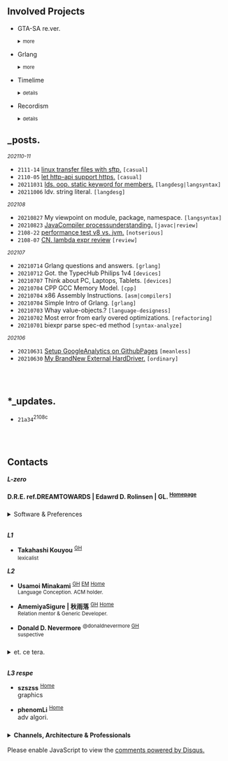 

## Involved Projects


- GTA-SA re.ver.
  <details markdown="1"><summary style="font-size: 11px;">more</summary>
  
  Grand Theft Auto: SanAndreas. Re.Version.
  <small markdown="1">
    - OpenGL CoreProfile
    - Bullet Physics
    - Cplusplus CPP17 GCC<br>
  </small>
  </details>


- Grlang
  <details markdown="1"><summary style="font-size: 11px;">more</summary>
  
  \*Topix         | Predicated Release Date
  ---             | ---
  HeapObject (OOP)| `2021-Q4-Aug`
  StackObject     | `2021-Q4-Sept`
  Pointers / SpecialReferences | `2021-Q4-Sept`
  Generics (ReifiedGenerics, ConstValarg Generics) | `2021-Q4-Oct`
  Value-Type (Flat Struct) | `2021-Q4-Oct`
  JIT MachineCode Compilation from Stkbas instructions | `2021-Q4-Nov`

  </details>


<!--
- Powerboard
  <details><summary style="font-size: 11px;">details</summary><small markdown="1">
  Let *Calendar,Notes,Tasks/Reminders,Cards,Dailylogs* compose "Together", 
  in a Generic-Specification. you can use it offline or online, even use it without special software are allowed. 
  All records are .md files organized by yourself.<br>
  </small></details>
-->


- Timelime
  <details><summary style="font-size: 11px;">details</summary><small markdown="1">

  Timeline Calendar. flex and precious to view/operates.

  </small></details>


- Recordism
  <details><summary style="font-size: 11px;">details</summary><small markdown="1">

  A Visitor&Access Recorder for websites.
  ***Identify visitor*** by Fingerprint, Cookie-Id, Ip...
  ***Track visitor*** behaviors and lot events. detect online-duration/time and status
  ***Record visitor*** max information: Source-Info, Network-Info, Location-Info, Browser-Info, Device-Info, Screen-Info, Page-Info..<br>

  </small></details>

[comment]: <> (- microcraft)

## _posts.


<small>*202110-11*</small>
- `2111-14` [linux transfer files with sftp.](/blog/202111/linux-transfer-files-with-sftp) `[casual]`
- `2110-05` [let http-api support https.](/blog/202110/21a40/setup-https-for-http) `[casual]`
- `20211031` [lds. oop. static keyword for members.](/blog/202110/ld-oop-statickw-for-members) `[langdesg|langsyntax]`
- `20211006` ldv. string literal. `[langdesg]`


<small>*202108*</small>
- `20210827` My viewpoint on module, package, namespace. `[langsyntax]`
- `20210823` [JavaCompiler processunderstanding.](/blog/202108/21a34/javac-analysis) `[javac|review]`
- `2108-22` [performance test v8 vs. jvm.](/blog/202108/21a33/performace-v8-vs-jvm) `[notserious]` 
- `2108-07` [CN. lambda expr review](/blog/202108/21a31/rfd-lambda-impl) `[review]`

<small>*202107*</small>
- `20210714` Grlang questions and answers. `[grlang]`
- `20210712` Got. the TypecHub Philips 1v4 `[devices]`
- `20210707` Think about PC, Laptops, Tablets. `[devices]`
- `20210704` CPP GCC Memory Model. `[cpp]`
- `20210704` x86 Assembly Instructions. `[asm|compilers]`
- `20210704` Simple Intro of Grlang. `[grlang]`
- `20210703` Whay value-objects.?  `[language-designess]`
- `20210702` Most error from early overed optimizations. `[refactoring]`
- `20210701` biexpr parse spec-ed method `[syntax-analyze]`

<small>*202106*</small>
- `20210631` [Setup GoogleAnalytics on GithubPages](/blog/202106/setup_googleanalytics_on_githubpages)  `[meanless]`
- `20210630` [My BrandNew External HardDriver.](/blog/202106/my_brandnew_external_harddriver) `[ordinary]`




[comment]: <> (## Infs)

<br><br>

## *_updates.

- `21a34`<sup>2108c</sup> 

<br><br>

## Contacts

***L-zero***
#### D.R.E. ref.DREAMTOWARDS | Edawrd D. Rolinsen | GL. <sup>[Homepage]()</sup>

<details markdown="1" style="margin-top: 24px;">
  <summary> Software & Preferences</summary> <br>

[comment]: <> (- Perspubinfs)
  - <small>Integrated Development Environment. IDE.</small>  
    IntelliJ IDEA \| Clion \| Visual Studio Code \| ~~Visual Studio 17+~~
  - <small>Utilities</small>  
    Proxifier \| Clash
  - <small>Media</small>  
    Blender \| Photoshop \| Premiere Pro \| ~~Final Cut Pro~~
  - <small>Minecraft</small>  
    Mining \| Farming
  - <small>Series</small>  
    Prison Breaking / Narcos / LdP. / Breaking Bad
  - <small>Gam'es</small>  
    Euro Truck Simulator II. \| Cities: Skyline \| Plants vs Zombie. \| GTA V. SA. \| Farcry 
  - <small>Platform</small>  
    Pinterest \| Trello \| Discord \| Reddit \| Soundcloud
  - <small>OS.</small>  
    Microsoft Windows <small>_casual_latest_version.</small> \| MACOSX <small>_15_final.</small> \| Ubuntu <small>_16_final.</small>

<br>

- <small>Fav Musx.</small>
  - *Folklove (Inst.)* <small>&nbsp;/&nbsp; Kenichiro Nishihara; ESNO · Natural Relax presented by Folklove</small> <sup>&nbsp;#Jaz h.</sup>
  - *214 National Highway (Original Mix)* <small>&nbsp;/&nbsp; Melchi</small> <sup>&nbsp;#Progressive House</sup>
    
</details>
<br>

***L1***

[comment]: <> (- **m8 | MeiVinEight | 夏雨** <sup>[GH]&#40;MeiVinEight&#41;</sup>  )
[comment]: <> (  <small>java bytecode compile. 3rd EffJav reflection framework.</small>)

- **Takahashi Kouyou** <sup>[GH](https://github.com/KouyouX) </sup>  
  <small>lexicalist</small>



***L2***

- **Usamoi Minakami** <sup>[GH](https://github.com/Usamoi) [EM](usamoi@outlook.com) [Home](https://usamoi.com/) </sup>  
  <small>Language Conception. ACM holder.</small>

- **AmemiyaSigure | 秋雨落** <sup>[GH](https://github.com/AmemiyaSigure) [Home](https://blog.rain.cx/) </sup>  
  <small>Relation mentor & Generic Developer.</small>

- **Donald D. Nevermore** <sup>@donaldnevermore [GH](https://github.com/donaldnevermore) </sup>  
  <small>suspective</small>


<details markdown="1" style="margin-top: 24px;">
  <summary> et. ce tera. </summary> 

[comment]: <> (  - Chanots <sup>[GH]&#40;https://github.com/G0ld2N&#41; </sup>)
[comment]: <> (  - Kevin CHEN <sup>[GH]&#40;https://github.com/KevinZonda&#41; </sup>)
[comment]: <> (  - Chanshiyu <sup>[Home]&#40;https://chanshiyu.com/&#41; </sup>)
[comment]: <> (- TheBadZhang <sup>[Home]&#40;https://thebadzhang.top/&#41; </sup>)
[comment]: <> (- CompexStudio <sup> [Home]&#40;https://complexstudio.net/&#41; </sup>)
[comment]: <> (  - Glavo <sup>[GH]&#40;https://github.com/Glavo&#41; </sup>)
  - Trii Hsia <sup>[Home](https://yumoe.com/) </sup>
  - *Lang J. Ron*
  - Makito's Notebook <sup>[Home](https://keep.moe/) </sup>
  - Ayaka Neko <sup>[Home](https://neko.ayaka.moe/) </sup>
  - Lowsfish <sup>[Home](https://lowsfish.com/) </sup>
  - Chris <sup>[Home](https://chrisoft.org/) </sup>
  - DavinciEvans <sup>[Home](https://davincievans.top/) [GH](https://github.com/DavinciEvans) </sup>

</details>

<br>

***L3 respe***


- **szszss** <sup>[Home](http://blog.hakugyokurou.net/) </sup>  
  graphics
  
- **phenomLi** <sup>[Home](https://github.com/phenomLi/Blog) </sup>  
  adv algori.




<details markdown="1" style="margin-top: 24px;">
  <summary> <b>Channels, Architecture & Professionals</b> </summary><br>
  

[comment]: <> (<details markdown="1" style="margin-top: 24px;"> <summary> <b>Channels</b> </summary><br>)
- Channels
  - <small>Music</small>  
    Chillhop Music | MrSuicideSheep | Waifu Wednesdays | Aviencloud | Ujico\* /Snail's House | Firefly Music | YUUKI MUSIC | Unmei Ongaku
  - <small>Relaxation</small>  
    ElenaLin | Mediastorm | JiangSenZhe | Destiny Whispers<sup>m. asmr</sup>
  
  - <small>Norm Gaming</small>
    - OMGcraft \| Shulkercraft \| D. Jofa
    - <small>Film</small>  
      James Harding<sup>The Find Overgrown</sup> \| Element Animation \| Black Plasma Studios \| Blue Monkey
    - <small>Building</small>  
      Keralis | JUNS MAB Minecraft | Archelaus | CraftyFoxe | Zaypixel | Silvarret | Folli | TheNeoCubest | Rinty-Craft
    - <small>Logs</small>  
      巢哥 | Onityan | Bes Joe Kampo
    - <small>Pvp</small>  
      Target3DGaming, RKY, Bitzel, fruitberries
    - <small>Otr</small>  
      RSparrow, Vučko100, Jimmy01, JANTSUU \| Grant Abbitt

[comment]: <> (</details><br>)

<br>

[comment]: <> (<details markdown="1"> <summary> <b>Architecture</b> </summary><br>)

- Architecture
  - Greenfield Minecraft
  - *Alpine*
  - Zeropoint55 <sup>[YT](https://www.youtube.com/channel/UC9SmMEm_jEWD03AJuH-0xow) Respectful broad r. clean Architecture.</sup>   
  - <small>Comp</small>  
    Kao<sup>[Home](https://beacons.page/kaomc) [YT](https://www.youtube.com/channel/UCmvcFn2ktjXO-BRCSc1AnoQ) </sup> | Mar. | Blisschen | cardboardman | きぃこ / kiiko

[comment]: <> (</details><br>)

<br>

[comment]: <> (<details markdown="1"> <summary> <b>Ultimate Terminators</b> </summary> <br>)
- Professional Technology
  - <small>Comm</small>
    - The Cherno
    - Makin' Stuff Look Good
  - <small>StepIn</small>
    - Mahan Pandey \| Briac \| Inigo Quilez
    - Sebastian Lague
    - Thinmatrix.
  - <small>Ex</small>
    - Erin Catto
  - <small>Advanced Surface</small>
    - Lin X \| ngildea
    - M. Cepero

[comment]: <> (</details>)

</details>
<br>

<!--
Proj | Date
---  | ---
Gymcontroller | Use of Gyroscope of Mobile Device, Controlling PC interfaces.
Recordism     | Records and Track website visitor Every Info.
Powerboard    |
Mediaforum    | 
-->


<div id="disqus_thread"></div>
<script>
    /**
    *  RECOMMENDED CONFIGURATION VARIABLES: EDIT AND UNCOMMENT THE SECTION BELOW TO INSERT DYNAMIC VALUES FROM YOUR PLATFORM OR CMS.
    *  LEARN WHY DEFINING THESE VARIABLES IS IMPORTANT: https://disqus.com/admin/universalcode/#configuration-variables    */
    /*
    var disqus_config = function () {
    this.page.url = PAGE_URL;  // Replace PAGE_URL with your page's canonical URL variable
    this.page.identifier = PAGE_IDENTIFIER; // Replace PAGE_IDENTIFIER with your page's unique identifier variable
    };
    */
    (function() { // DON'T EDIT BELOW THIS LINE
    var d = document, s = d.createElement('script');
    s.src = 'https://dreamtowards.disqus.com/embed.js';
    s.setAttribute('data-timestamp', +new Date());
    (d.head || d.body).appendChild(s);
    })();
</script>
<noscript>Please enable JavaScript to view the <a href="https://disqus.com/?ref_noscript">comments powered by Disqus.</a></noscript>


